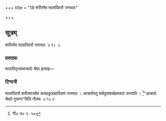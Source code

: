 +++
title = "18 शरीरमेव मातापितरौ जनयतः"

+++
## सूत्रम्
शरीरमेव मातापितरौ जनयतः ॥ १८ ॥
### प्रस्तावः
मातापितृभ्यामाचार्यः श्रेष्ठ इत्याह—
### टिप्पनी
मातापितरौ शरीरमात्रमेव काष्ठकुड्यादिसमं जनयतः । आचार्यस्तु सर्वपुरुषार्थक्षमरूपं जनयति । [^४]"आचार्यः श्रेष्ठो गुरूणा"मिति गौतमः ॥ १८॥  

[^४]: गौ० ध० २. ५०
